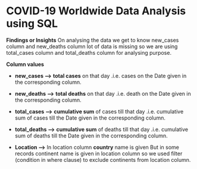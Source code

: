 # COVID-19 Worldwide Data Analysis using SQL

**Findings or Insights**
On analysing the data we get to know new_cases column and new_deaths column lot of data is missing so we are using total_cases column and total_deaths column for analysing purpose.

**Column values**
- **new_cases -->**  **total cases** on that day
 .i.e. cases on the Date given in the corresponding column.

- **new_deaths -->**  **total deaths** on that day
 .i.e. death on the Date given in the corresponding column.

- **total_cases -->** **cumulative sum** of cases till that day 
.i.e. cumulative sum of cases till the Date given in the corresponding column.

- **total_deaths -->** **cumulative sum** of deaths till that day 
.i.e. cumulative sum of deaths till the Date given in the corresponding column.

- **Location -–>** In location column **country** name is given 
But in some records continent name is given in location column so we used filter (condition in where clause) to exclude continents from location column.
